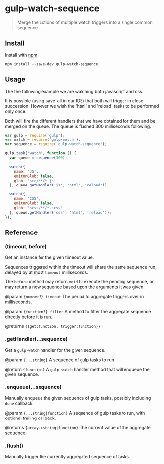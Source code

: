 # gulp-watch-sequence

> Merge the actions of multiple watch triggers into a single common sequence.

## Install

Install with [npm](https://npmjs.org/package/gulp-watch-sequence).

```
npm install --save-dev gulp-watch-sequence
```

## Usage

The the following example we are watching both javascript and css.

It is possible (using save-all in our IDE) that both will trigger in close succession. However we wish the 'html' and
'reload' tasks to be performed only once.
 
Both will fire the different handlers that we have obtained for them and be merged on the queue. The queue is flushed
300 milliseconds following.

```js
var gulp = require('gulp');
var watch = require('gulp-watch');
var sequence = require('gulp-watch-sequence');

gulp.task('watch', function () {
  var queue = sequence(300);

  watch({
    name: 'JS',
    emitOnGlob: false,
    glob: 'src/**/*.js'
  }, queue.getHandler('js', 'html', 'reload'));

  watch({
    name: 'CSS',
    emitOnGlob: false,
    glob: 'scss/**/*.scss'
  }, queue.getHandler('css', 'html', 'reload'));
});
```

## Reference

### (timeout, before)

Get an instance for the given timeout value.

Sequences triggered within the timeout will share the same sequence run, delayed by at most `timeout` milliseconds.

The `before` method may return `void` to execute the pending sequence, or may return a new sequence based upon the
arguments it was given.

@param `{number?} timeout` The period to aggregate triggers over in milliseconds.

@param `{function?} filter` A method to filter the aggregate sequence directly before it is run.

@returns `{{get:function, trigger:function}}`

### .getHandler(...sequence)

Get a `gulp-watch` handler for the given sequence.

@param `{...string}` A sequence of gulp tasks to run.

@return `{function}` A <code>gulp-watch</code> handler method that will enqueue the given sequence.

### .enqueue(...sequence)

Manually enqueue the given sequence of gulp tasks, possibly including `done` callback.

@param `{...string|function}` A sequence of gulp tasks to run, with optional trailing callback.

@returns `{array.<string|function}` The current value of the aggregate sequence.

### .flush()

Manually trigger the currently aggregated sequence of tasks.
